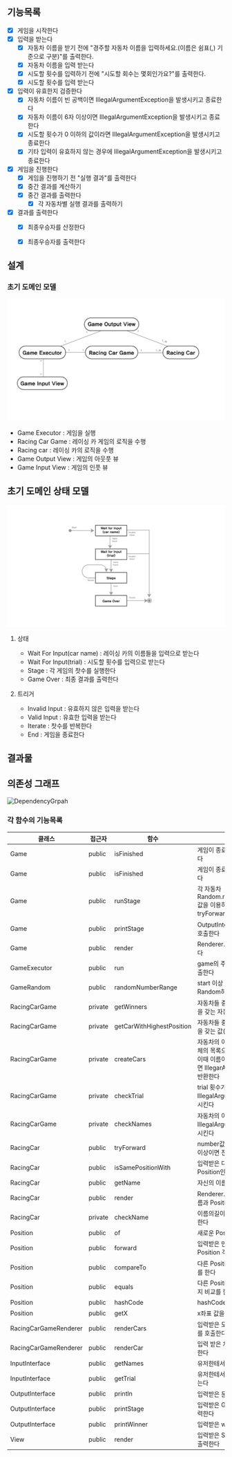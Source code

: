 

## 기능목록

- [X] 게임을 시작한다
- [X] 입력을 받는다
  - [X] 자동차 이름을 받기 전에 "경주할 자동차 이름을 입력하세요.(이름은 쉼표(,) 기준으로 구분)"를 출력한다.
  - [X] 자동차 이름을 입력 받는다
  - [X] 시도할 횟수를 입력하기 전에 "시도할 회수는 몇회인가요?"를 출력한다.
  - [X] 시도할 횟수를 입력 받는다 
- [X] 입력이 유효한지 검증한다
  - [X] 자동차 이름이 빈 공백이면 IllegalArgumentException을 발생시키고 종료한다
  - [X] 자동차 이름이 6자 이상이면 IllegalArgumentException을 발생시키고 종료한다
  - [X] 시도할 횟수가 0 이하의 값이라면 IllegalArgumentException을 발생시키고 종료한다 
  - [X] 기타 입력이 유효하지 않는 경우에 IllegalArgumentException을 발생시키고 종료한다
- [X] 게임을 진행한다
  - [X] 게임을 진행하기 전 "실행 결과"를 출력한다
  - [X] 중간 결과를 계산하기
  - [X] 중간 결과를 출력한다
      - [X] 각 자동차별 실행 결과를 출력하기
- [X] 결과를 출력한다
  - [X] 최종우승자를 산정한다
  - [X] 최종우승자를 출력한다
  


## 설계

### 초기 도메인 모델
![Domain Model Graph](./image/Domain1.png)

* Game Executor  : 게임을 실행
* Racing Car Game : 레이싱 카 게임의 로직을 수행 
* Racing car : 레이싱 카의 로직을 수행
* Game Output View : 게임의 아웃풋 뷰
* Game Input View : 게임의 인풋 뷰 

## 초기 도메인 상태 모델
![Domain State Graph](./image/State1.png)

1. 상태
   * Wait For Input(car name) : 레이싱 카의 이름들을 입력으로 받는다
   * Wait For Input(trial) : 시도할 횟수를 입력으로 받는다
   * Stage : 각 게임의 찻수를 실행한다
   * Game Over : 최종 결과를 출력한다

2. 트리거
   * Invalid Input : 유효하지 않은 입력을 받는다
   * Valid Input : 유효한 입력을 받는다
   * Iterate : 찻수를 반복한다
   * End : 게임을 종료한다

## 결과물

## 의존성 그래프

![DependencyGrpah](./image/DepencyGraph.png)

### 각 함수의 기능목록
| 클래스                   | 접근자     | 함수                        | 책임                                                                                        |
|-----------------------|---------|---------------------------|-------------------------------------------------------------------------------------------|
 | Game                  | public  | isFinished                | 게임이 종료되었는지 여부를 출력한다                                                                       |
| Game                  | public  | isFinished                | 게임이 종료되었는지 여부를 출력한다                                                                       |
| Game                  | public  | runStage                  | 각 자동차Random.randomNumberRange() 값을 이용하여서  각 Racingcar의 tryForward()를 호출한다                 |
| Game                  | public  | printStage                | OutputInterface의 printStage()를 호출한다                                                       |
| Game                  | public  | render                    | Renderer.renderCars()를 호출한다                                                               |
| GameExecutor          | public  | run                       | game의 주요 API들을 로직대로 호출한다                                                                  |
| GameRandom            | public  | randomNumberRange         | start 이상 end 미만의 값중에서 Random하게 출력시킨다                                                      |
| RacingCarGame         | private | getWinners                | 자동차들 중에서  가장 높은 Poisiton을 갖는 자동차의 이름들을 출력한다                                               |
| RacingCarGame         | private | getCarWithHighestPosition | 자동차들 중에서 가장 높은 Position을 갖는 값(p)을 찾는다                                                     |
| RacingCarGame         | private | createCars                | 자동차의 이름들을 받아서 자동차 객체의 목록으로 변환한다 <br/> 이때 이름이 중복되는 자동차가 있으면 IllegarArgumentException을 반환한다 |
| RacingCarGame         | private | checkTrial                | trial 횟수가 1 이상의 값이 아니라면 IllegalArgumentException을 발생시킨다                                   |
| RacingCarGame         | private | checkNames                | 자동차의 이름이 중복되면 IllegalArgumentException을 발생시킨다                                             |
 | RacingCar             | public  | tryForward                | number값을 받아서 number값이 4이상이면 전진시킨다                                                         |
 | RacingCar             | public  | isSamePositionWith        | 입력받은 다른 RacinCar와 같은 Position인지 출력한다                                                      |
 | RacingCar             | public  | getName                   | 자신의 이름을 출력한다                                                                              |
 | RacingCar             | public  | render                    | Renderer.renderCar()에 자신의 이름과 Position을 넘긴다                                               |
 | RacingCar             | private | checkName                 | 이름의길이가 0이상 5이하인지 확인한다                                                                     |
| Position              | public  | of                        | 새로운 Position 객체를 생성한다                                                                     |
| Position              | public  | forward                   | 입력받은 만큼 수만큼 전진한 새로운 Position 객체를 생성한다                                                     |
| Position              | public  | compareTo                 | 다른 Position 객체와 x좌표를 비교를 한다                                                               |
| Position              | public  | equals                    | 다른 Position 객체와 x좌표가 같은지 비교를 한다                                                           |
| Position              | public  | hashCode                  | hashCode를 반환한다                                                                            |
| Position              | public  | getX                      | x좌표 값을 반환한다                                                                               |
| RacingCarGameRenderer | public  | renderCars                | 입력받은 모든 차 리스트를 render()를 호출한다                                                             |
| RacingCarGameRenderer | public  | renderCar                 | 입력 받은 차 이름과 좌표로 포매팅을한다                                                                    |
 | InputInterface        | public  | getNames                  | 유저한테서 name들을 Input 받는다                                                                    |
 | InputInterface        | public  | getTrial                  | 유저한테서 시도 횟수들을 Input 받는다                                                                   |
 | OutputInterface       | public  | println                   | 입력받은 문자열을 출력한다                                                                            |
 | OutputInterface       | public  | printStage                | 입력받은 Game의 toString()을 출력한다                                                               |
 | OutputInterface       | public  | printWinner               | 입력받은 winner목록을 출력한다                                                                       |
 | View                  | public  | render                    | 입력받은 String을 원하는 포맷대로 출력한다                                                                |



